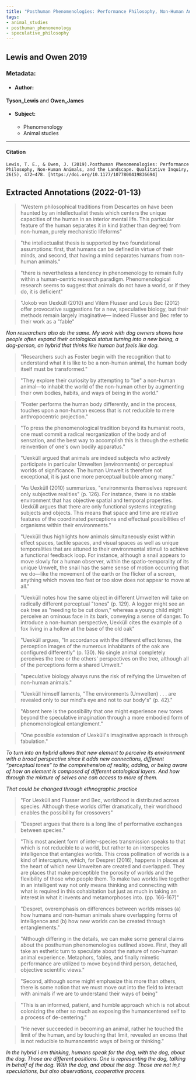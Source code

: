```yaml
---
title: "Posthuman Phenomenologies: Performance Philosophy, Non-Human Animals, and the Landscape"
tags:
- animal_studies
- posthuman_phenomenology
- speculative_philosophy
---
```


## Lewis and Owen 2019

### Metadata:

- #### Author: 
**Tyson_Lewis** and **Owen_James** 

- #### Subject: 
	- Phenomenology
	- Animal studies
---
#### Citation
``
Lewis, T. E., & Owen, J. (2019).Posthuman Phenomenologies: Performance Philosophy, Non-Human Animals, and the Landscape. Qualitative Inquiry, 26(5), 472–478. [https://doi.org/10.1177/1077800419836694]
``

## Extracted Annotations (2022-01-13)
> "Western philosophical traditions from Descartes on have been haunted by an intellectualist thesis which centers the unique capacities of the human in an interior mental life. This particular feature of the human separates it in kind (rather than degree) from non-human, purely mechanistic lifeforms" 

> "the intellectualist thesis is supported by two foundational assumptions: first, that humans can be defined in virtue of their minds, and second, that having a mind separates humans from non-human animals."

> "there is nevertheless a tendency in phenomenology to remain fully within a human-centric research paradigm. Phenomenological research seems to suggest that animals do not have a world, or if they do, it is deficient" 

> "Jokob von Uexküll (2010) and Vilém Flusser and Louis Bec (2012) offer provocative suggestions for a new, speculative biology, but their methods remain largely imaginative— indeed Flusser and Bec refer to their work as a "fable" 

*Non researchers also do the same. My work with dog owners shows how people often expand their ontological status turning into a new being, a dog-person, an hybrid that thinks like human but feels like dog.*

> "Researchers such as Foster begin with the recognition that to understand what it is like to be a non-human animal, the human body itself must be transformed." 

> "They explore their curiosity by attempting to "be" a non-human animal—to inhabit the world of the non-human other by augmenting their own bodies, habits, and ways of being in the world." 

> "Foster performs the human body differently, and in the process, touches upon a non-human excess that is not reducible to mere anthropocentric projection." 

> "To press the phenomenological tradition beyond its humanist roots, one must commit a radical reorganization of the body and of sensation, and the best way to accomplish this is through the esthetic reinvention of one's own bodily apparatus."

> "Uexküll argued that animals are indeed subjects who actively participate in particular Umwelten (environments) or perceptual worlds of significance. The human Umwelt is therefore not exceptional, it is just one more perceptual bubble among many." 

> "As Uexküll (2010) summarizes, "environments themselves represent only subjective realities" (p. 126). For instance, there is no stable environment that has objective spatial and temporal properties. Uexküll argues that there are only functional systems integrating subjects and objects. This means that space and time are relative features of the coordinated perceptions and effectual possibilities of organisms within their environments."

> "Uexküll thus highlights how animals simultaneously exist within effect spaces, tactile spaces, and visual spaces as well as unique temporalities that are attuned to their environmental stimuli to achieve a functional feedback loop. For instance, although a snail appears to move slowly for a human observer, within the spatio-temporality of its unique Umwelt, the snail has the same sense of motion occurring that we do—like the movement of the earth or the flicker of a screen, anything which moves too fast or too slow does not appear to move at all." 

> "Uexküll notes how the same object in different Umwelten will take on radically different perceptual "tones" (p. 129). A logger might see an oak tree as "needing to be cut down," whereas a young child might perceive an ominous face in its bark, conveying a sense of danger. To introduce a non-human perspective, Uexküll cites the example of a fox living in a hollow at the base of the old oak" 

> "Uexküll argues, "In accordance with the different effect tones, the perception images of the numerous inhabitants of the oak are configured differently" (p. 130). No single animal completely perceives the tree or the others' perspectives on the tree, although all of the perceptions form a shared Umwelt." 

> "speculative biology always runs the risk of reifying the Umwelten of non-human animals." 

> "Uexküll himself laments, "The environments (Umwelten) . . . are revealed only to our mind's eye and not to our body's" (p. 42)." 

> "Absent here is the possibility that one might experience new tones beyond the speculative imagination through a more embodied form of phenomenological entanglement."

> "One possible extension of Uexküll's imaginative approach is through fabulation." 

*To turn into an hybrid allows that new element to perceive its environment with a broad perspective since it adds new connections, different “perceptual tones” to the comprehension of reality, adding, or being aware of how an element is composed of different ontological layers. And how through the mixture of selves one can access to more of them.*

*That could be changed through ethnographic practice*

> "For Uexküll and Flusser and Bec, worldhood is distributed across species. Although these worlds differ dramatically, their worldhood enables the possibility for crossovers"

> "Despret argues that there is a long line of performative exchanges between species."

> "This most ancient form of inter-species transmission speaks to that which is not reducible to a world, but rather to an interspecies intelligence that entangles worlds. This cross pollination of worlds is a kind of intercapture, which, for Despret (2016), happens in places at the heart of which new Umwelten are created and overlapped. They are places that make perceptible the porosity of worlds and the flexibility of those who people them. To make two worlds live together in an intelligent way not only means thinking and connecting with what is required in this cohabitation but just as much in taking an interest in what it invents and metamorphoses into. (pp. 166-167)" 

> "Despret, overemphasis on differences between worlds misses (a) how humans and non-human animals share overlapping forms of intelligence and (b) how new worlds can be created through entanglements." 

> "Although differing in the details, we can make some general claims about the posthuman phenomenologies outlined above. First, they all take an esthetic turn to speculate about the nature of non-human animal experience. Metaphors, fables, and finally mimetic performance are utilized to move beyond third person, detached, objective scientific views." 

> "Second, although some might emphasize this more than others, there is some notion that we must move out into the field to interact with animals if we are to understand their ways of being" 

> "This is an informed, patient, and humble approach which is not about colonizing the other so much as exposing the humancentered self to a process of de-centering."

> "He never succeeded in becoming an animal, rather he touched the limit of the human, and by touching that limit, revealed an excess that is not reducible to humancentric ways of being or thinking." 

*In the hybrid i am thinking, humans speak for the dog, with the dog, about the dog. Those are different positions. One is representing the dog, talking in behalf of the dog. With the dog, and about the dog. Those are not in,t speculations, but also observations, cooperative process.*